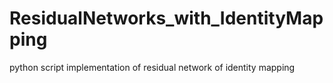 # ResidualNetworks_with_IdentityMapping
python script implementation of residual network of identity mapping
